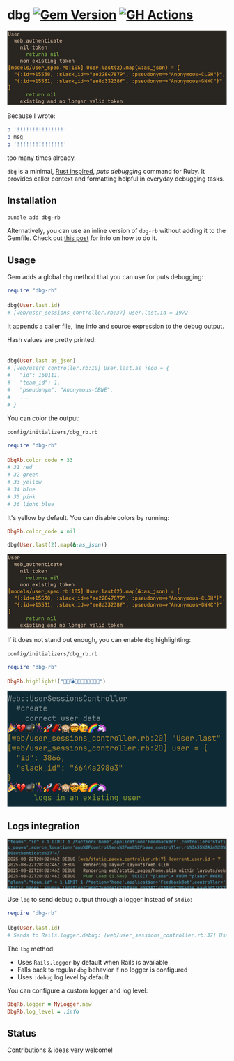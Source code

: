 # dbg [![Gem Version](https://badge.fury.io/rb/dbg-rb.svg)](https://badge.fury.io/rb/dbg-rb) [![GH Actions](https://github.com/pawurb/dbg-rb/actions/workflows/ci.yml/badge.svg)](https://github.com/pawurb/dbg-rb/actions)

![Dbg base](https://github.com/pawurb/dbg-rb/raw/main/dbg_base2.png)
 
Because I wrote: 

```ruby
p '!!!!!!!!!!!!!!!'
p msg
p '!!!!!!!!!!!!!!!'
```

too many times already.
 
`dbg` is a minimal, [Rust inspired](https://doc.rust-lang.org/std/macro.dbg.html), *puts debugging* command for Ruby. It provides caller context and formatting helpful in everyday debugging tasks.

## Installation

`bundle add dbg-rb`

Alternatively, you can use an inline version of `dbg-rb` without adding it to the Gemfile. Check out [this post](https://pawelurbanek.com/rails-puts-debug#inline-setup) for info on how to do it.

## Usage

Gem adds a global `dbg` method that you can use for puts debugging:

```ruby
require "dbg-rb"

dbg(User.last.id)
# [web/user_sessions_controller.rb:37] User.last.id = 1972

```

It appends a caller file, line info and source expression to the debug output.


Hash values are pretty printed:

```ruby

dbg(User.last.as_json)
# [web/users_controller.rb:10] User.last.as_json = {
#   "id": 160111,
#   "team_id": 1,
#   "pseudonym": "Anonymous-CBWE",
#   ...
# }
```

You can color the output:

`config/initializers/dbg_rb.rb`
```ruby
require "dbg-rb"

DbgRb.color_code = 33 
# 31 red 
# 32 green 
# 33 yellow 
# 34 blue 
# 35 pink 
# 36 light blue
```

It's yellow by default. You can disable colors by running:

```ruby
DbgRb.color_code = nil
```

```ruby
dbg(User.last(2).map(&:as_json))
```

![Dbg color](https://github.com/pawurb/dbg-rb/raw/main/dbg_base2.png)

If it does not stand out enough, you can enable `dbg` highlighting:

`config/initializers/dbg_rb.rb`
```ruby
require "dbg-rb"

DbgRb.highlight!("🎉💔💣🕺🚀🧨🙈🤯🥳🌈🦄")
```

![Dbg emoji](https://github.com/pawurb/dbg-rb/raw/main/dbg_emoji.png)

## Logs integration

![Lbg logs](https://github.com/pawurb/dbg-rb/raw/main/lbg_logs.png)

Use `lbg` to send debug output through a logger instead of `stdio`:

```ruby
require "dbg-rb"

lbg(User.last.id)
# Sends to Rails.logger.debug: [web/user_sessions_controller.rb:37] User.last.id = 1972
```

The `lbg` method:
- Uses `Rails.logger` by default when Rails is available
- Falls back to regular `dbg` behavior if no logger is configured
- Uses `:debug` log level by default

You can configure a custom logger and log level:

```ruby
DbgRb.logger = MyLogger.new
DbgRb.log_level = :info
```

## Status

Contributions & ideas very welcome!
